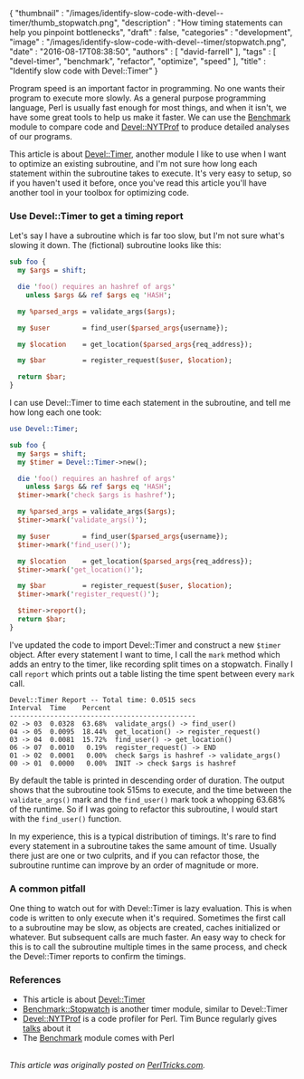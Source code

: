 {
   "thumbnail" : "/images/identify-slow-code-with-devel--timer/thumb_stopwatch.png",
   "description" : "How timing statements can help you pinpoint bottlenecks",
   "draft" : false,
   "categories" : "development",
   "image" : "/images/identify-slow-code-with-devel--timer/stopwatch.png",
   "date" : "2016-08-17T08:38:50",
   "authors" : [
      "david-farrell"
   ],
   "tags" : [
      "devel-timer",
      "benchmark",
      "refactor",
      "optimize",
      "speed"
   ],
   "title" : "Identify slow code with Devel::Timer"
}

Program speed is an important factor in programming. No one wants their program to execute more slowly. As a general purpose programming language, Perl is usually fast enough for most things, and when it isn't, we have some great tools to help us make it faster. We can use the [Benchmark](https://metacpan.org/pod/Benchmark) module to compare code and [Devel::NYTProf](https://metacpan.org/pod/Devel::NYTProf) to produce detailed analyses of our programs.

This article is about [Devel::Timer](https://metacpan.org/pod/Devel::Timer), another module I like to use when I want to optimize an existing subroutine, and I'm not sure how long each statement within the subroutine takes to execute. It's very easy to setup, so if you haven't used it before, once you've read this article you'll have another tool in your toolbox for optimizing code.


### Use Devel::Timer to get a timing report

Let's say I have a subroutine which is far too slow, but I'm not sure what's slowing it down. The (fictional) subroutine looks like this:

```perl
sub foo {
  my $args = shift;

  die 'foo() requires an hashref of args'
    unless $args && ref $args eq 'HASH';

  my %parsed_args = validate_args($args);

  my $user        = find_user($parsed_args{username});

  my $location    = get_location($parsed_args{req_address});

  my $bar         = register_request($user, $location);

  return $bar;
}
```

I can use Devel::Timer to time each statement in the subroutine, and tell me how long each one took:

```perl
use Devel::Timer;

sub foo {
  my $args = shift;
  my $timer = Devel::Timer->new();

  die 'foo() requires an hashref of args'
    unless $args && ref $args eq 'HASH';
  $timer->mark('check $args is hashref');

  my %parsed_args = validate_args($args);
  $timer->mark('validate_args()');

  my $user        = find_user($parsed_args{username});
  $timer->mark('find_user()');

  my $location    = get_location($parsed_args{req_address});
  $timer->mark('get_location()');

  my $bar         = register_request($user, $location);
  $timer->mark('register_request()');

  $timer->report();
  return $bar;
}
```

I've updated the code to import Devel::Timer and construct a new `$timer` object. After every statement I want to time, I call the `mark` method which adds an entry to the timer, like recording split times on a stopwatch. Finally I call `report` which prints out a table listing the time spent between every `mark` call.

    Devel::Timer Report -- Total time: 0.0515 secs
    Interval  Time    Percent
    ----------------------------------------------
    02 -> 03  0.0328  63.68%  validate_args() -> find_user()
    04 -> 05  0.0095  18.44%  get_location() -> register_request()
    03 -> 04  0.0081  15.72%  find_user() -> get_location()
    06 -> 07  0.0010   0.19%  register_request() -> END
    01 -> 02  0.0001   0.00%  check $args is hashref -> validate_args()
    00 -> 01  0.0000   0.00%  INIT -> check $args is hashref

By default the table is printed in descending order of duration. The output shows that the subroutine took 515ms to execute, and the time between the `validate_args()` mark and the `find_user()` mark took a whopping 63.68% of the runtime. So if I was going to refactor this subroutine, I would start with the `find_user()` function.

In my experience, this is a typical distribution of timings. It's rare to find every statement in a subroutine takes the same amount of time. Usually there just are one or two culprits, and if you can refactor those, the subroutine runtime can improve by an order of magnitude or more.


### A common pitfall

One thing to watch out for with Devel::Timer is lazy evaluation. This is when code is written to only execute when it's required. Sometimes the first call to a subroutine may be slow, as objects are created, caches initialized or whatever. But subsequent calls are much faster. An easy way to check for this is to call the subroutine multiple times in the same process, and check the Devel::Timer reports to confirm the timings.


### References

- This article is about [Devel::Timer](https://metacpan.org/pod/Devel::Timer)
- [Benchmark::Stopwatch](https://metacpan.org/pod/Benchmark::Stopwatch) is another timer module, similar to Devel::Timer
- [Devel::NYTProf](https://metacpan.org/pod/Devel::NYTProf) is a code profiler for Perl. Tim Bunce regularly gives [talks](https://www.youtube.com/watch?v=SDWoCQf53Ck) about it
- The [Benchmark](https://metacpan.org/pod/Benchmark) module comes with Perl

\
*This article was originally posted on [PerlTricks.com](http://perltricks.com).*
